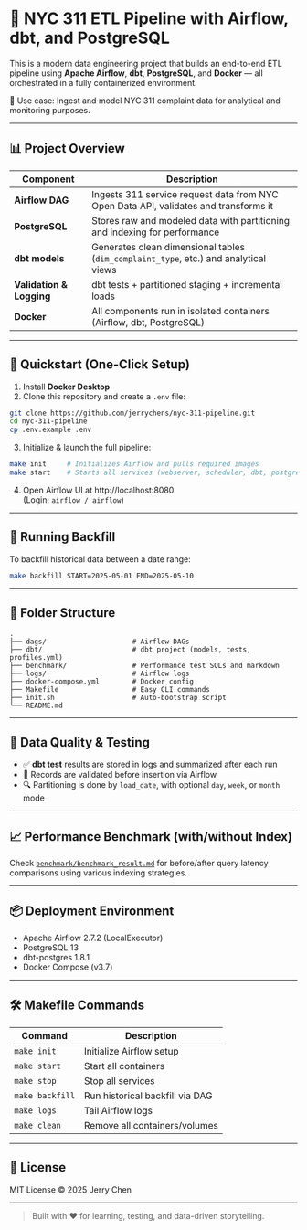 # 🗽 NYC 311 ETL Pipeline with Airflow, dbt, and PostgreSQL

This is a modern data engineering project that builds an end-to-end ETL pipeline using **Apache Airflow**, **dbt**, **PostgreSQL**, and **Docker** — all orchestrated in a fully containerized environment.

📌 Use case: Ingest and model NYC 311 complaint data for analytical and monitoring purposes.

---

## 📊 Project Overview

| Component    | Description |
|-------------|-------------|
| **Airflow DAG** | Ingests 311 service request data from NYC Open Data API, validates and transforms it |
| **PostgreSQL** | Stores raw and modeled data with partitioning and indexing for performance |
| **dbt models** | Generates clean dimensional tables (`dim_complaint_type`, etc.) and analytical views |
| **Validation & Logging** | dbt tests + partitioned staging + incremental loads |
| **Docker** | All components run in isolated containers (Airflow, dbt, PostgreSQL) |

---

## 🚀 Quickstart (One-Click Setup)

1. Install **Docker Desktop**
2. Clone this repository and create a `.env` file:

```bash
git clone https://github.com/jerrychens/nyc-311-pipeline.git
cd nyc-311-pipeline
cp .env.example .env
```

3. Initialize & launch the full pipeline:

```bash
make init     # Initializes Airflow and pulls required images
make start    # Starts all services (webserver, scheduler, dbt, postgres)
```

4. Open Airflow UI at http://localhost:8080  
   (Login: `airflow / airflow`)

---

## 📅 Running Backfill

To backfill historical data between a date range:

```bash
make backfill START=2025-05-01 END=2025-05-10
```

---

## 🧱 Folder Structure

```
.
├── dags/                     # Airflow DAGs
├── dbt/                      # dbt project (models, tests, profiles.yml)
├── benchmark/                # Performance test SQLs and markdown
├── logs/                     # Airflow logs
├── docker-compose.yml        # Docker config
├── Makefile                  # Easy CLI commands
├── init.sh                   # Auto-bootstrap script
└── README.md
```

---

## 🧪 Data Quality & Testing

- ✅ **dbt test** results are stored in logs and summarized after each run
- 🧼 Records are validated before insertion via Airflow
- 🔍 Partitioning is done by `load_date`, with optional `day`, `week`, or `month` mode

---

## 📈 Performance Benchmark (with/without Index)

Check [`benchmark/benchmark_result.md`](./benchmark/benchmark_result.md) for before/after query latency comparisons using various indexing strategies.

---

## 📦 Deployment Environment

- Apache Airflow 2.7.2 (LocalExecutor)
- PostgreSQL 13
- dbt-postgres 1.8.1
- Docker Compose (v3.7)

---

## 🛠️ Makefile Commands

| Command             | Description                        |
|---------------------|------------------------------------|
| `make init`         | Initialize Airflow setup           |
| `make start`        | Start all containers               |
| `make stop`         | Stop all services                  |
| `make backfill`     | Run historical backfill via DAG    |
| `make logs`         | Tail Airflow logs                  |
| `make clean`        | Remove all containers/volumes      |

---

## 🧾 License

MIT License © 2025 Jerry Chen

---

> Built with ❤️ for learning, testing, and data-driven storytelling.
